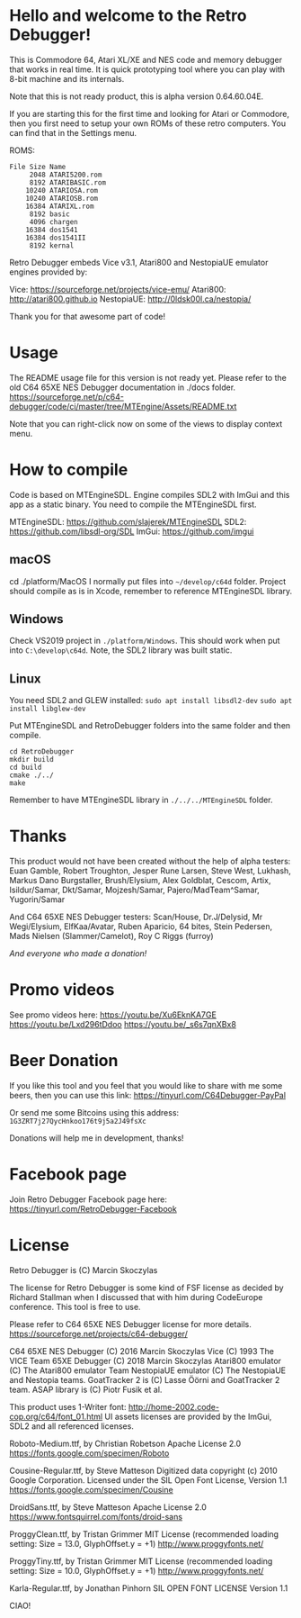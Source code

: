 # Hello and welcome to the Retro Debugger!

This is Commodore 64, Atari XL/XE and NES code and memory debugger 
that works in real time. It is quick prototyping tool where you 
can play with 8-bit machine and its internals.

Note that this is not ready product, this is alpha version 0.64.60.04E.

If you are starting this for the first time and looking for Atari or
Commodore, then you first need to setup your own ROMs of these retro
computers. You can find that in the Settings menu. 

ROMS: 
```
File Size Name
     2048 ATARI5200.rom
     8192 ATARIBASIC.rom
    10240 ATARIOSA.rom
    10240 ATARIOSB.rom
    16384 ATARIXL.rom
     8192 basic
     4096 chargen
    16384 dos1541
    16384 dos1541II
     8192 kernal
```


Retro Debugger embeds Vice v3.1, Atari800 and NestopiaUE 
emulator engines provided by:

Vice: https://sourceforge.net/projects/vice-emu/
Atari800: http://atari800.github.io
NestopiaUE: http://0ldsk00l.ca/nestopia/

Thank you for that awesome part of code!

# Usage

The README usage file for this version is not ready yet.
Please refer to the old C64 65XE NES Debugger documentation in ./docs folder.
https://sourceforge.net/p/c64-debugger/code/ci/master/tree/MTEngine/Assets/README.txt

Note that you can right-click now on some of the views to display context menu.

# How to compile

Code is based on MTEngineSDL.
Engine compiles SDL2 with ImGui and this app as a static binary.
You need to compile the MTEngineSDL first.

MTEngineSDL: https://github.com/slajerek/MTEngineSDL
SDL2: https://github.com/libsdl-org/SDL
ImGui: https://github.com/imgui

## macOS

cd ./platform/MacOS
I normally put files into `~/develop/c64d` folder. 
Project should compile as is in Xcode, remember to reference MTEngineSDL
library.

## Windows

Check VS2019 project in `./platform/Windows`. This should work when put into
`C:\develop\c64d`. Note, the SDL2 library was built static.

## Linux

You need SDL2 and GLEW installed:
`sudo apt install libsdl2-dev`
`sudo apt install libglew-dev`

Put MTEngineSDL and RetroDebugger folders into the same folder and then compile.

```
cd RetroDebugger
mkdir build
cd build
cmake ./../
make
```

Remember to have MTEngineSDL library in `./../../MTEngineSDL` folder.

# Thanks

This product would not have been created without the help of alpha testers:
Euan Gamble, Robert Troughton, Jesper Rune Larsen, Steve West, Lukhash, 
Markus Dano Burgstaller, Brush/Elysium, Alex Goldblat, Cescom, Artix, 
Isildur/Samar, Dkt/Samar, Mojzesh/Samar, Pajero/MadTeam^Samar, Yugorin/Samar

And C64 65XE NES Debugger testers: Scan/House, Dr.J/Delysid, Mr Wegi/Elysium, 
ElfKaa/Avatar, Ruben Aparicio, 64 bites, Stein Pedersen, 
Mads Nielsen (Slammer/Camelot), Roy C Riggs (furroy)
    
*And everyone who made a donation!*

# Promo videos

See promo videos here: 
https://youtu.be/Xu6EknKA7GE
https://youtu.be/Lxd296tDdoo
https://youtu.be/_s6s7qnXBx8

# Beer Donation

If you like this tool and you feel that you would like to share with me
some beers, then you can use this link: https://tinyurl.com/C64Debugger-PayPal

Or send me some Bitcoins using this address:
`1G3ZRT7j27QycHnkoo176t9j5a2J49fsXc`

Donations will help me in development, thanks!

# Facebook page

Join Retro Debugger Facebook page here: https://tinyurl.com/RetroDebugger-Facebook

# License

Retro Debugger is (C) Marcin Skoczylas

The license for Retro Debugger is some kind of FSF license as decided by
Richard Stallman when I discussed that with him during CodeEurope conference.
This tool is free to use.

Please refer to C64 65XE NES Debugger license for more details.
https://sourceforge.net/projects/c64-debugger/

C64 65XE NES Debugger (C) 2016 Marcin Skoczylas
Vice (C) 1993 The VICE Team
65XE Debugger (C) 2018 Marcin Skoczylas
Atari800 emulator (C) The Atari800 emulator Team
NestopiaUE emulator (C) The NestopiaUE and Nestopia teams.
GoatTracker 2 is (C) Lasse Öörni and GoatTracker 2 team.
ASAP library is (C) Piotr Fusik et al.

This product uses 1-Writer font: http://home-2002.code-cop.org/c64/font_01.html
UI assets licenses are provided by the ImGui, SDL2 and all referenced licenses.

Roboto-Medium.ttf, by Christian Robetson 
Apache License 2.0 
https://fonts.google.com/specimen/Roboto

Cousine-Regular.ttf, by Steve Matteson 
Digitized data copyright (c) 2010 Google Corporation. 
Licensed under the SIL Open Font License, Version 1.1 
https://fonts.google.com/specimen/Cousine

DroidSans.ttf, by Steve Matteson 
Apache License 2.0 
https://www.fontsquirrel.com/fonts/droid-sans

ProggyClean.ttf, by Tristan Grimmer 
MIT License 
(recommended loading setting: Size = 13.0, GlyphOffset.y = +1) 
http://www.proggyfonts.net/

ProggyTiny.ttf, by Tristan Grimmer 
MIT License 
(recommended loading setting: Size = 10.0, GlyphOffset.y = +1) 
http://www.proggyfonts.net/

Karla-Regular.ttf, by Jonathan Pinhorn 
SIL OPEN FONT LICENSE Version 1.1



CIAO!
